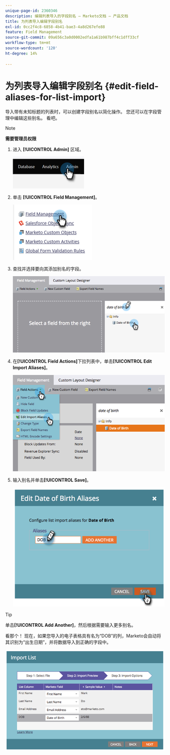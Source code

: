 ```yaml
---
unique-page-id: 2360346
description: 编辑列表导入的字段别名 — Marketo文档 — 产品文档
title: 为列表导入编辑字段别名
exl-id: 0cc2f4c8-6858-4b41-bae3-4a8d267efe88
feature: Field Management
source-git-commit: 09a656c3a0d0002edfa1a61b987bff4c1dff33cf
workflow-type: tm+mt
source-wordcount: '120'
ht-degree: 14%

---
```


# 为列表导入编辑字段别名 {#edit-field-aliases-for-list-import}

导入带有未知标题的列表时，可以创建字段别名以简化操作。 您还可以在字段管理中编辑这些别名。 看吧。

>[!NOTE]
>
>**需要管理员权限**

1. 进入 **[!UICONTROL Admin]** 区域。

   ![](assets/edit-field-aliases-for-list-import-1.png)

1. 单击 **[!UICONTROL Field Management]**。

   ![](assets/edit-field-aliases-for-list-import-2.png)

1. 查找并选择要向其添加别名的字段。

   ![](assets/edit-field-aliases-for-list-import-3.png)

1. 在&#x200B;**[!UICONTROL Field Actions]**&#x200B;下拉列表中，单击&#x200B;**[!UICONTROL Edit Import Aliases]**。

   ![](assets/edit-field-aliases-for-list-import-4.png)

1. 输入别名并单击&#x200B;**[!UICONTROL Save]**。

   ![](assets/edit-field-aliases-for-list-import-5.png)

>[!TIP]
>
>单击&#x200B;**[!UICONTROL Add Another]**，然后根据需要输入更多别名。

看那个！ 现在，如果您导入的电子表格具有名为“DOB”的列，Marketo会自动将其识别为“出生日期”，并将数据导入到正确的字段中。

![](assets/edit-field-aliases-for-list-import-6.png)
